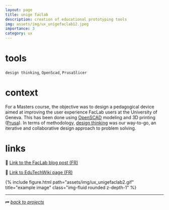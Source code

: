 ```yaml
---
layout: page
title: unige faclab
description: creation of educational prototyping tools
img: assets/img/ux_unigefaclab12.jpeg
importance: 3
category: ux
---
```


# tools

`design thinking`, `OpenScad`, `PrusaSlicer`

# context

For a Masters course, the objective was to design a pedagogical device aimed at improving the user experience FacLab users at the University of Geneva. This has been done using [OpenSCAD](https://openscad.org/) modeling and 3D printing ([Prusa](https://www.prusa3d.com/fr/)). In terms of methodology, [design thinking](https://dschool.stanford.edu/resources/getting-started-with-design-thinking) was our way-to-go, an iterative and collaborative design approach to problem solving.

# links

📖 [Link to the FacLab blog post (FR)](https://www.faclab.ch/publication/impression-3d-exploration-des-problematiques-liees-aux-ponts-et-details)

📄 [Link to EduTechWiki page (FR)](https://edutechwiki.unige.ch/fr/STIC:STIC_III_(2022)/Exploration_des_Probl%C3%A9matiques_Li%C3%A9es_aux_Ponts_et_D%C3%A9tails)

<div class="row">
    <div class="col-sm mt-3 mt-md-0">
        {% include figure.html path="assets/img/ux_unigefaclab2.gif" title="example image" class="img-fluid rounded z-depth-1" %}
    </div>
</div>

______

⏮ [*back to projects*](./..)